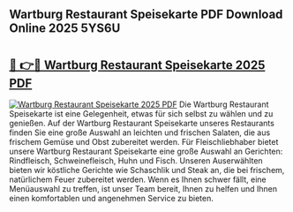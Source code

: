 ## Wartburg Restaurant Speisekarte PDF Download Online 2025 5YS6U

# <h2><a href="http://gca0irt.nevu.top/?p=Wartburg+Restaurant+Speisekarte">🔗 👉🔴 Wartburg Restaurant Speisekarte 2025 PDF</a></h2>

[![Wartburg Restaurant Speisekarte 2025 PDF](https://i.imgur.com/dBaPXMq.png)](http://gca0irt.nevu.top/?p=Wartburg+Restaurant+Speisekarte)
Die Wartburg Restaurant Speisekarte ist eine Gelegenheit, etwas für sich selbst zu wählen und zu genießen. Auf der Wartburg Restaurant Speisekarte unseres Restaurants finden Sie eine große Auswahl an leichten und frischen Salaten, die aus frischem Gemüse und Obst zubereitet werden. Für Fleischliebhaber bietet unsere Wartburg Restaurant Speisekarte eine große Auswahl an Gerichten: Rindfleisch, Schweinefleisch, Huhn und Fisch. Unseren Auserwählten bieten wir köstliche Gerichte wie Schaschlik und Steak an, die bei frischem, natürlichem Feuer zubereitet werden. Wenn es Ihnen schwer fällt, eine Menüauswahl zu treffen, ist unser Team bereit, Ihnen zu helfen und Ihnen einen komfortablen und angenehmen Service zu bieten.
